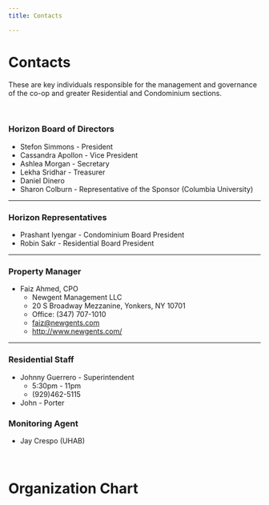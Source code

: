 ```yaml
---
title: Contacts

---
```


# Contacts
These are key individuals responsible for the management and governance of the co-op and greater Residential and Condominium sections.

<br>

### Horizon Board of Directors
- Stefon Simmons - President
- Cassandra Apollon - Vice President
- Ashlea Morgan - Secretary
- Lekha Sridhar - Treasurer
- Daniel Dinero
- Sharon Colburn - Representative of the Sponsor (Columbia University)

<hr class="d-block d-lg-none"/>

### Horizon Representatives
- Prashant Iyengar - Condominium Board President
- Robin Sakr - Residential Board President

<hr class="d-block d-lg-none"/>

### Property Manager
- Faiz Ahmed, CPO
    - Newgent Management LLC
    - 20 S Broadway Mezzanine, Yonkers, NY 10701
    - Office: (347) 707-1010
    - faiz@newgents.com
    - http://www.newgents.com/

<hr class="d-block d-lg-none"/>

### Residential Staff
- Johnny Guerrero - Superintendent
    - 5:30pm - 11pm
    - (929)462-5115
- John - Porter

### Monitoring Agent
- Jay Crespo (UHAB)

<br>

# Organization Chart
